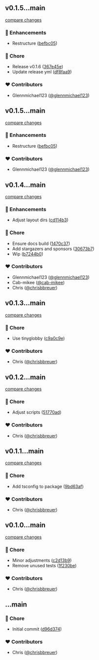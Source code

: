 
## v0.1.5...main

[compare changes](https://github.com/stacksjs/vite-plugin-layouts/compare/v0.1.5...main)

### 🚀 Enhancements

- Restructure ([befbc05](https://github.com/stacksjs/vite-plugin-layouts/commit/befbc05))

### 🏡 Chore

- Release v0.1.6 ([367e45e](https://github.com/stacksjs/vite-plugin-layouts/commit/367e45e))
- Update release yml ([df8faa9](https://github.com/stacksjs/vite-plugin-layouts/commit/df8faa9))

### ❤️ Contributors

- Glennmichael123 ([@glennmichael123](https://github.com/glennmichael123))

## v0.1.5...main

[compare changes](https://github.com/stacksjs/vite-plugin-layouts/compare/v0.1.5...main)

### 🚀 Enhancements

- Restructure ([befbc05](https://github.com/stacksjs/vite-plugin-layouts/commit/befbc05))

### ❤️ Contributors

- Glennmichael123 ([@glennmichael123](https://github.com/glennmichael123))

## v0.1.4...main

[compare changes](https://github.com/stacksjs/vite-plugin-layouts/compare/v0.1.4...main)

### 🚀 Enhancements

- Adjust layout dirs ([cd114b3](https://github.com/stacksjs/vite-plugin-layouts/commit/cd114b3))

### 🏡 Chore

- Ensure docs build ([1470c37](https://github.com/stacksjs/vite-plugin-layouts/commit/1470c37))
- Add stargazers and sponsors ([30673b7](https://github.com/stacksjs/vite-plugin-layouts/commit/30673b7))
- Wip ([b7244b0](https://github.com/stacksjs/vite-plugin-layouts/commit/b7244b0))

### ❤️ Contributors

- Glennmichael123 ([@glennmichael123](https://github.com/glennmichael123))
- Cab-mikee ([@cab-mikee](https://github.com/cab-mikee))
- Chris ([@chrisbbreuer](https://github.com/chrisbbreuer))

## v0.1.3...main

[compare changes](https://github.com/stacksjs/vite-plugin-layouts/compare/v0.1.3...main)

### 🏡 Chore

- Use tinyglobby ([c9a0c9e](https://github.com/stacksjs/vite-plugin-layouts/commit/c9a0c9e))

### ❤️ Contributors

- Chris ([@chrisbbreuer](https://github.com/chrisbbreuer))

## v0.1.2...main

[compare changes](https://github.com/stacksjs/vite-plugin-layouts/compare/v0.1.2...main)

### 🏡 Chore

- Adjust scripts ([51770ad](https://github.com/stacksjs/vite-plugin-layouts/commit/51770ad))

### ❤️ Contributors

- Chris ([@chrisbbreuer](https://github.com/chrisbbreuer))

## v0.1.1...main

[compare changes](https://github.com/stacksjs/vite-plugin-layouts/compare/v0.1.1...main)

### 🏡 Chore

- Add tsconfig to package ([9bd63af](https://github.com/stacksjs/vite-plugin-layouts/commit/9bd63af))

### ❤️ Contributors

- Chris ([@chrisbbreuer](https://github.com/chrisbbreuer))

## v0.1.0...main

[compare changes](https://github.com/stacksjs/vite-plugin-layouts/compare/v0.1.0...main)

### 🏡 Chore

- Minor adjustments ([c2d13b9](https://github.com/stacksjs/vite-plugin-layouts/commit/c2d13b9))
- Remove unused tests ([1f230be](https://github.com/stacksjs/vite-plugin-layouts/commit/1f230be))

### ❤️ Contributors

- Chris ([@chrisbbreuer](https://github.com/chrisbbreuer))

## ...main


### 🏡 Chore

- Initial commit ([d96d374](https://github.com/stacksjs/vite-plugin-layouts/commit/d96d374))

### ❤️ Contributors

- Chris ([@chrisbbreuer](https://github.com/chrisbbreuer))

